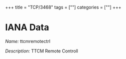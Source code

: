 +++
title = "TCP/3468"
tags = [""]
categories = [""]
+++

# IANA Data

_Name:_ ttcmremotectrl

_Description:_ TTCM Remote Controll

